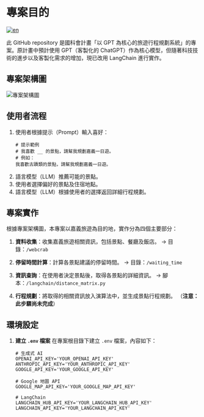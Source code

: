 # 專案目的
[![en](https://img.shields.io/badge/lang-en-red.svg)](https://github.com/I-Sheng/Traveling-Planner-With-LLM/blob/main/README.en.md)

此 GitHub repository 是國科會計畫「以 GPT 為核心的旅遊行程規劃系統」的專案。原計畫中預計使用 GPT（客製化的 ChatGPT）作為核心模型，但隨著科技技術的進步以及客製化需求的增加，現已改用 LangChain 進行實作。

## 專案架構圖
![專案架構圖](https://github.com/user-attachments/assets/0197dbd5-e37b-46db-8469-679150e3a7d2)

## 使用者流程
1. 使用者根據提示（Prompt）輸入喜好：
    ```
    # 提示範例
    # 我喜歡 __ 的景點，請幫我規劃嘉義一日遊。
    # 例如：
    我喜歡古蹟類的景點，請幫我規劃嘉義一日遊。
    ```
2. 語言模型（LLM）推薦可能的景點。
3. 使用者選擇偏好的景點及住宿地點。
4. 語言模型（LLM）根據使用者的選擇返回詳細行程規劃。

## 專案實作
根據專案架構圖，本專案以嘉義旅遊為目的地，實作分為四個主要部分：

1. **資料收集**：收集嘉義旅遊相關資訊，包括景點、餐廳及飯店。
   → 目錄：`/webcrab`

2. **停留時間計算**：計算各景點建議的停留時間。
   → 目錄：`/waiting_time`

3. **資訊查詢**：在使用者決定景點後，取得各景點的詳細資訊。
   → 腳本：`/langchain/distance_matrix.py`

4. **行程規劃**：將取得的相關資訊放入演算法中，並生成景點行程規劃。
   （**注意：此步驟尚未完成**）

## 環境設定

1. **建立 `.env` 檔案**
   在專案根目錄下建立 `.env` 檔案，內容如下：
    ```env
    # 生成式 AI
    OPENAI_API_KEY='YOUR_OPENAI_API_KEY'
    ANTHROPIC_API_KEY='YOUR_ANTHROPIC_API_KEY'
    GOOGLE_API_KEY='YOUR_GOOGLE_API_KEY'

    # Google 地圖 API
    GOOGLE_MAP_API_KEY='YOUR_GOOGLE_MAP_API_KEY'

    # LangChain
    LANGCHAIN_HUB_API_KEY='YOUR_LANGCHAIN_HUB_API_KEY'
    LANGCHAIN_API_KEY='YOUR_LANGCHAIN_API_KEY'
    ```

